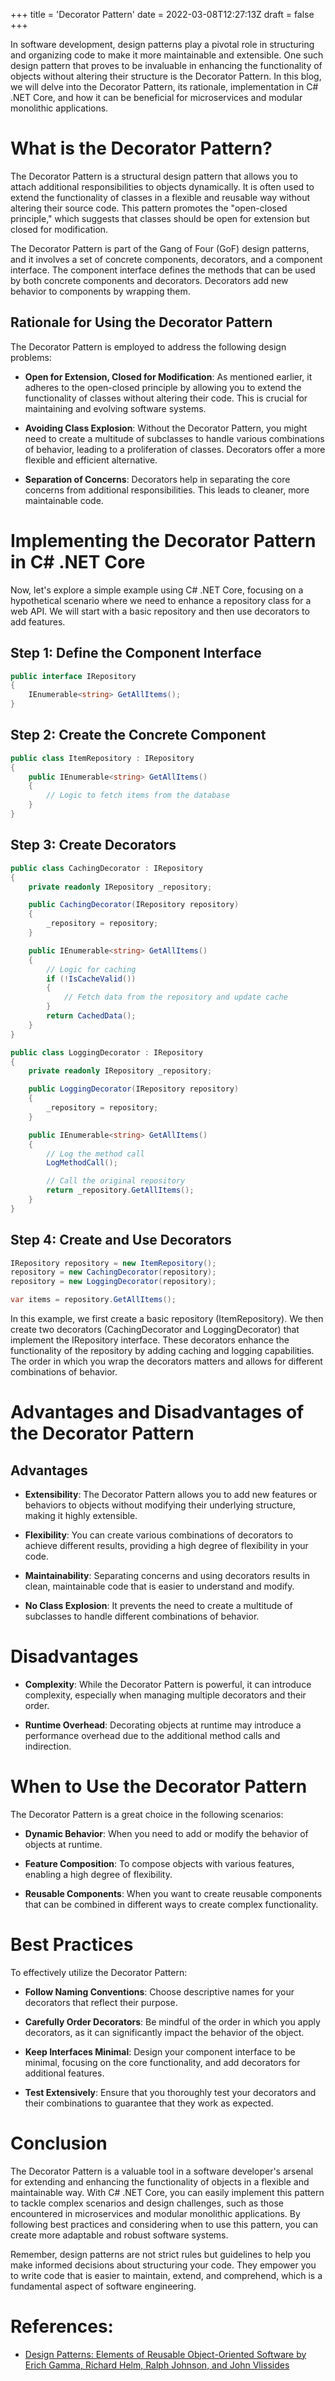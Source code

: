 +++
title = 'Decorator Pattern'
date = 2022-03-08T12:27:13Z
draft = false
+++

In software development, design patterns play a pivotal role in structuring and organizing code to make it more maintainable and extensible. One such design pattern that proves to be invaluable in enhancing the functionality of objects without altering their structure is the Decorator Pattern. In this blog, we will delve into the Decorator Pattern, its rationale, implementation in C# .NET Core, and how it can be beneficial for microservices and modular monolithic applications.

# What is the Decorator Pattern?

The Decorator Pattern is a structural design pattern that allows you to attach additional responsibilities to objects dynamically. It is often used to extend the functionality of classes in a flexible and reusable way without altering their source code. This pattern promotes the "open-closed principle," which suggests that classes should be open for extension but closed for modification.

The Decorator Pattern is part of the Gang of Four (GoF) design patterns, and it involves a set of concrete components, decorators, and a component interface. The component interface defines the methods that can be used by both concrete components and decorators. Decorators add new behavior to components by wrapping them.

## Rationale for Using the Decorator Pattern

The Decorator Pattern is employed to address the following design problems:

- **Open for Extension, Closed for Modification**: As mentioned earlier, it adheres to the open-closed principle by allowing you to extend the functionality of classes without altering their code. This is crucial for maintaining and evolving software systems.

- **Avoiding Class Explosion**: Without the Decorator Pattern, you might need to create a multitude of subclasses to handle various combinations of behavior, leading to a proliferation of classes. Decorators offer a more flexible and efficient alternative.

- **Separation of Concerns**: Decorators help in separating the core concerns from additional responsibilities. This leads to cleaner, more maintainable code.

# Implementing the Decorator Pattern in C# .NET Core

Now, let's explore a simple example using C# .NET Core, focusing on a hypothetical scenario where we need to enhance a repository class for a web API. We will start with a basic repository and then use decorators to add features.

## Step 1: Define the Component Interface

```csharp
public interface IRepository
{
    IEnumerable<string> GetAllItems();
}
```

## Step 2: Create the Concrete Component

```csharp
public class ItemRepository : IRepository
{
    public IEnumerable<string> GetAllItems()
    {
        // Logic to fetch items from the database
    }
}
```

## Step 3: Create Decorators

```csharp
public class CachingDecorator : IRepository
{
    private readonly IRepository _repository;

    public CachingDecorator(IRepository repository)
    {
        _repository = repository;
    }

    public IEnumerable<string> GetAllItems()
    {
        // Logic for caching
        if (!IsCacheValid())
        {
            // Fetch data from the repository and update cache
        }
        return CachedData();
    }
}
```

```csharp
public class LoggingDecorator : IRepository
{
    private readonly IRepository _repository;

    public LoggingDecorator(IRepository repository)
    {
        _repository = repository;
    }

    public IEnumerable<string> GetAllItems()
    {
        // Log the method call
        LogMethodCall();

        // Call the original repository
        return _repository.GetAllItems();
    }
}
```

## Step 4: Create and Use Decorators

```csharp
IRepository repository = new ItemRepository();
repository = new CachingDecorator(repository);
repository = new LoggingDecorator(repository);

var items = repository.GetAllItems();
```

In this example, we first create a basic repository (ItemRepository). We then create two decorators (CachingDecorator and LoggingDecorator) that implement the IRepository interface. These decorators enhance the functionality of the repository by adding caching and logging capabilities. The order in which you wrap the decorators matters and allows for different combinations of behavior.

# Advantages and Disadvantages of the Decorator Pattern

## Advantages

- **Extensibility**: The Decorator Pattern allows you to add new features or behaviors to objects without modifying their underlying structure, making it highly extensible.

- **Flexibility**: You can create various combinations of decorators to achieve different results, providing a high degree of flexibility in your code.

- **Maintainability**: Separating concerns and using decorators results in clean, maintainable code that is easier to understand and modify.

- **No Class Explosion**: It prevents the need to create a multitude of subclasses to handle different combinations of behavior.

# Disadvantages

- **Complexity**: While the Decorator Pattern is powerful, it can introduce complexity, especially when managing multiple decorators and their order.

- **Runtime Overhead**: Decorating objects at runtime may introduce a performance overhead due to the additional method calls and indirection.

# When to Use the Decorator Pattern

The Decorator Pattern is a great choice in the following scenarios:

- **Dynamic Behavior**: When you need to add or modify the behavior of objects at runtime.

- **Feature Composition**: To compose objects with various features, enabling a high degree of flexibility.

- **Reusable Components**: When you want to create reusable components that can be combined in different ways to create complex functionality.

# Best Practices

To effectively utilize the Decorator Pattern:

- **Follow Naming Conventions**: Choose descriptive names for your decorators that reflect their purpose.

- **Carefully Order Decorators**: Be mindful of the order in which you apply decorators, as it can significantly impact the behavior of the object.

- **Keep Interfaces Minimal**: Design your component interface to be minimal, focusing on the core functionality, and add decorators for additional features.

- **Test Extensively**: Ensure that you thoroughly test your decorators and their combinations to guarantee that they work as expected.

# Conclusion

The Decorator Pattern is a valuable tool in a software developer's arsenal for extending and enhancing the functionality of objects in a flexible and maintainable way. With C# .NET Core, you can easily implement this pattern to tackle complex scenarios and design challenges, such as those encountered in microservices and modular monolithic applications. By following best practices and considering when to use this pattern, you can create more adaptable and robust software systems.

Remember, design patterns are not strict rules but guidelines to help you make informed decisions about structuring your code. They empower you to write code that is easier to maintain, extend, and comprehend, which is a fundamental aspect of software engineering.

# References:

- [Design Patterns: Elements of Reusable Object-Oriented Software by Erich Gamma, Richard Helm, Ralph Johnson, and John Vlissides](https://www.amazon.com/Design-Patterns-Elements-Reusable-Object-Oriented/dp/0201633612)
